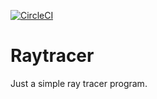 [![CircleCI](https://circleci.com/gh/sgooding/Raytracer.svg?style=svg)](https://circleci.com/gh/sgooding/Raytracer)

# Raytracer
Just a simple ray tracer program.
